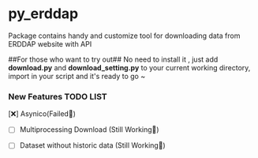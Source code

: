 # py_erddap
Package contains handy and customize tool for downloading data from ERDDAP website with API

##For those who want to try out##
No need to install it , just add **download.py** and **download_setting.py** to your current working directory, import in your script and it's ready to go ~

### New Features TODO LIST
[:x:] Asynico(Failed:bug:)
- [ ] Multiprocessing Download (Still Working:bicyclist:)
- [ ] Dataset without historic data (Still Working:bicyclist:)


